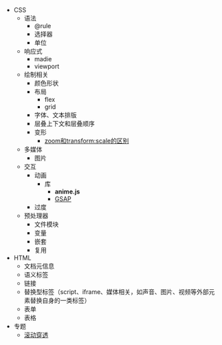 - CSS
  - 语法
    - @rule
    - 选择器
    - 单位
  - 响应式
    - madie
    - viewport
  - 绘制相关
    - 颜色形状
    - 布局
      - flex
      - grid
    - 字体、文本排版
    - 层叠上下文和层叠顺序
    - 变形
      - [zoom和transform:scale的区别](https://www.zhangxinxu.com/wordpress/2015/11/zoom-transform-scale-diff/)
  - 多媒体
    - 图片
  - 交互
    - 动画
      - 库
        - **anime.js**
        - [GSAP](https://github.com/greensock/GSAP)
    - 过度
  - 预处理器
    - 文件模块
    - 变量
    - 嵌套
    - 复用
- HTML
  - 文档元信息
  - 语义标签
  - 链接
  - 替换型标签（script、iframe、媒体相关，如声音、图片、视频等外部元素替换自身的一类标签）
  - 表单
  - 表格
- 专题
  - [滚动穿透](./滚动穿透.md)